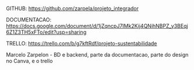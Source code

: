 GITHUB: https://github.com/zarpela/projeto_integrador

DOCUMENTACAO: https://docs.google.com/document/d/1jZqncpJ7IMk2Kij4QNihNBPZ_y3BEqj6Z1Z3TH5xFTo/edit?usp=sharing

TRELLO: https://trello.com/b/g7kftRdf/projeto-sustentabilidade

Marcelo Zarpelon - BD e backend, parte da documentacao, parte do design no Canva, e o trello
